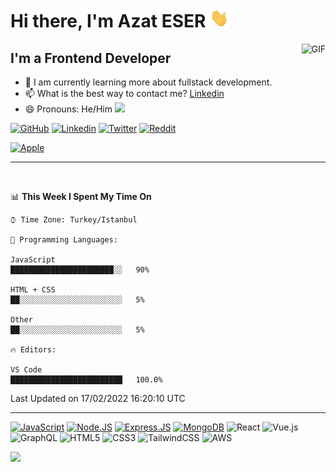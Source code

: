 # Hi there, I'm Azat ESER <img width="30px" height="30px" src="https://github.com/SatYu26/SatYu26/raw/master/Assets/Hi.gif" />

<img align="right" alt="GIF" height="160px" src="https://octodex.github.com/images/daftpunktocat-guy.gif" />

## I'm a Frontend Developer

- 🌱 I am currently learning more about fullstack development.
- 📫 What is the best way to contact me? [Linkedin](linkedin.com/in/azat-eser-304a46221)
- 😄 Pronouns: He/Him ![](https://komarev.com/ghpvc/?username=azateser&color=0ca4a5)

[![GitHub](https://img.shields.io/badge/Github-100000?style=for-the-badge&logo=github&logoColor=white)](https://github.com/azateser/)
[![Linkedin](https://img.shields.io/badge/Linkedin-0077B5?style=for-the-badge&logo=linkedin&logoColor=white)](linkedin.com/in/azat-eser-304a46221)
[![Twitter](https://img.shields.io/badge/Twitter-1DA1F2?style=for-the-badge&logo=twitter&logoColor=white)](https://twitter.com/azatesser)
[![Reddit](https://img.shields.io/badge/Reddit-FF4500?style=for-the-badge&logo=reddit&logoColor=white)](https://www.reddit.com/user/azateser)

[![Apple](https://img.shields.io/badge/Apple-MacBook_Air_2020-999999?style=for-the-badge&logo=apple&logoColor=white)]()


---
<br>

📊 **This Week I Spent My Time On** 

```text
⌚︎ Time Zone: Turkey/Istanbul

💬 Programming Languages: 

JavaScript
███████████████████████░░   90% 

HTML + CSS
██░░░░░░░░░░░░░░░░░░░░░░░   5% 

Other
██░░░░░░░░░░░░░░░░░░░░░░░   5% 

🔥 Editors: 

VS Code
█████████████████████████   100.0%

```


 Last Updated on 17/02/2022 16:20:10 UTC
<!--END_SECTION:waka-->


---


[![JavaScript](https://img.shields.io/badge/JavaScript-F7DF1E?style=for-the-badge&logo=javascript&logoColor=black)]()
[![Node.JS](https://img.shields.io/badge/Node.js-43853D?style=for-the-badge&logo=node.js&logoColor=white)]()
[![Express.JS](https://img.shields.io/badge/Express.JS-000000?style=for-the-badge&logo=express&logoColor=white)]()
[![MongoDB](https://img.shields.io/badge/MongoDB-4EA94B?style=for-the-badge&logo=mongodb&logoColor=white)]()
![React](https://img.shields.io/badge/react-%2320232a.svg?style=for-the-badge&logo=react&logoColor=%2361DAFB)
![Vue.js](https://img.shields.io/badge/vuejs-%2335495e.svg?style=for-the-badge&logo=vuedotjs&logoColor=%234FC08D)
![GraphQL](https://img.shields.io/badge/-GraphQL-E10098?style=for-the-badge&logo=graphql&logoColor=white)
![HTML5](https://img.shields.io/badge/html5-%23E34F26.svg?style=for-the-badge&logo=html5&logoColor=white)
![CSS3](https://img.shields.io/badge/css3-%231572B6.svg?style=for-the-badge&logo=css3&logoColor=white)
![TailwindCSS](https://img.shields.io/badge/tailwindcss-%2338B2AC.svg?style=for-the-badge&logo=tailwind-css&logoColor=white)
![AWS](https://img.shields.io/badge/AWS-%23FF9900.svg?style=for-the-badge&logo=amazon-aws&logoColor=white)

<img src="https://imgur.com/rilHVxA.png"/> 
